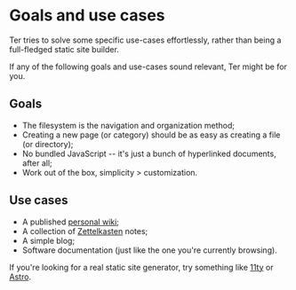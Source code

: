 # Goals and use cases

Ter tries to solve some specific use-cases effortlessly, rather than being a
full-fledged static site builder.

If any of the following goals and use-cases sound relevant, Ter might be for
you.

## Goals

- The filesystem is the navigation and organization method;
- Creating a new page (or category) should be as easy as creating a file (or
  directory);
- No bundled JavaScript -- it's just a bunch of hyperlinked documents, after
  all;
- Work out of the box, simplicity > customization.

## Use cases

- A published [personal wiki](https://en.wikipedia.org/wiki/Personal_wiki);
- A collection of [Zettelkasten](./zettelkasten.md) notes;
- A simple blog;
- Software documentation (just like the one you're currently browsing).

If you're looking for a real static site generator, try something like
[11ty](https://www.11ty.dev/) or [Astro](https://astro.build/).
